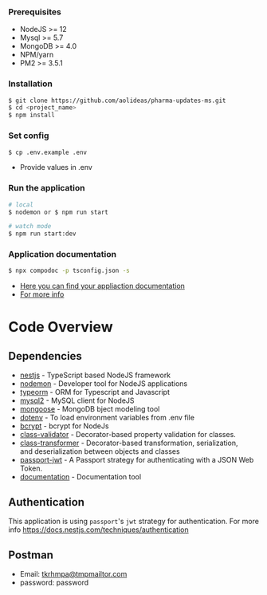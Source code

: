 ### Prerequisites

- NodeJS >= 12
- Mysql >= 5.7
- MongoDB >= 4.0
- NPM/yarn
- PM2 >= 3.5.1

### Installation

```bash
$ git clone https://github.com/aolideas/pharma-updates-ms.git
$ cd <project_name>
$ npm install
```

### Set config

```bash
$ cp .env.example .env
```

- Provide values in .env

### Run the application

```bash
# local
$ nodemon or $ npm run start

# watch mode
$ npm run start:dev

```

### Application documentation
```bash
$ npx compodoc -p tsconfig.json -s

```
- [Here you can find your appliaction documentation](http://localhost:8080)
- [For more info](https://docs.nestjs.com/recipes/documentation)


# Code Overview

## Dependencies

- [nestjs](https://github.com/nestjs/nest) - TypeScript based NodeJS framework
- [nodemon](https://www.npmjs.com/package/nodemon) - Developer tool for NodeJS applications
- [typeorm](https://github.com/typeorm/typeorm) - ORM for Typescript and Javascript
- [mysql2](https://www.npmjs.com/package/mysql2) - MySQL client for NodeJS
- [mongoose](https://www.npmjs.com/package/mongoose) - MongoDB bject modeling tool
- [dotenv](https://github.com/motdotla/dotenv) - To load environment variables from .env file
- [bcrypt](https://github.com/kelektiv/node.bcrypt.js) - bcrypt for NodeJs
- [class-validator](https://github.com/typestack/class-validator) - Decorator-based property validation for classes.
- [class-transformer](https://github.com/typestack/class-transformer) - Decorator-based transformation, serialization,  
  and deserialization between objects and classes
- [passport-jwt](https://github.com/mikenicholson/passport-jwt) - A Passport strategy for authenticating with a JSON Web  
  Token.
- [documentation](https://github.com/compodoc/compodoc) - Documentation tool

## Authentication

This application is using `passport`'s `jwt` strategy for authentication.
For more info https://docs.nestjs.com/techniques/authentication


## Postman
 - Email: tkrhmpa@tmpmailtor.com
 - password: password
